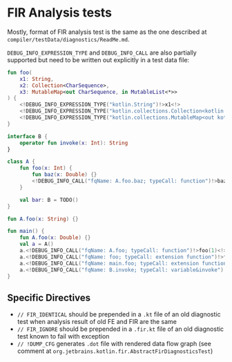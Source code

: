 # FIR Analysis tests

Mostly, format of FIR analysis test is the same as the one described at `compiler/testData/diagnostics/ReadMe.md`.


`DEBUG_INFO_EXPRESSION_TYPE` and `DEBUG_INFO_CALL` are also partially supported but need to be written out explicitly in a test data file:
```kotlin
fun foo(
    x1: String,
    x2: Collection<CharSequence>,
    x3: MutableMap<out CharSequence, in MutableList<*>>
) {
    <!DEBUG_INFO_EXPRESSION_TYPE("kotlin.String")!>x1<!>
    <!DEBUG_INFO_EXPRESSION_TYPE("kotlin.collections.Collection<kotlin.CharSequence>")!>x2<!>
    <!DEBUG_INFO_EXPRESSION_TYPE("kotlin.collections.MutableMap<out kotlin.CharSequence, in kotlin.collections.MutableList<*>>")!>x3<!>
}

interface B {
    operator fun invoke(x: Int): String
}

class A {
    fun foo(x: Int) {
        fun baz(x: Double) {}
        <!DEBUG_INFO_CALL("fqName: A.foo.baz; typeCall: function")!>baz(1.0)<!>
    }

    val bar: B = TODO()
}

fun A.foo(x: String) {}

fun main() {
    fun A.foo(x: Double) {}
    val a = A()
    a.<!DEBUG_INFO_CALL("fqName: A.foo; typeCall: function")!>foo(1)<!>
    a.<!DEBUG_INFO_CALL("fqName: foo; typeCall: extension function")!>foo("")<!>
    a.<!DEBUG_INFO_CALL("fqName: main.foo; typeCall: extension function")!>foo(1.0)<!>
    a.<!DEBUG_INFO_CALL("fqName: B.invoke; typeCall: variable&invoke")!>bar(1)<!>
}
```

## Specific Directives
- `// FIR_IDENTICAL` should be prepended in a `.kt` file of an old diagnostic test when analysis result of old FE and FIR are the same
- `// FIR_IGNORE` should be prepended in a `.fir.kt` file of an old diagnostic test known to fail with exception
- `// !DUMP_CFG` generates `.dot` file with rendered data flow graph (see comment at `org.jetbrains.kotlin.fir.AbstractFirDiagnosticsTest`) 
